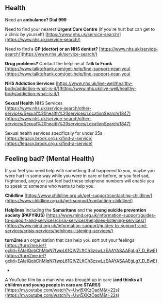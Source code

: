 
## Health

Need an **ambulance?  Dial 999**

Need to find your nearest **Urgent Care Centre** (if you're hurt but can get to a clinic by yourself)
[https://www.nhs.uk/service-search/](https://www.nhs.uk/service-search/)

Need to find a **GP (doctor) or an NHS dentist?** [https://www.nhs.uk/service-search/](https://www.nhs.uk/service-search/)


**Drug problems?**
Contact the helpline at **Talk to Frank** [https://www.talktofrank.com/get-help/find-support-near-you](https://www.talktofrank.com/get-help/find-support-near-you)
   

**NHS Addiction Services** 
[https://www.nhs.uk/live-well/healthy-body/addiction-what-is-it/](https://www.nhs.uk/live-well/healthy-body/addiction-what-is-it/)



**Sexual Health**
NHS Services  
[https://www.nhs.uk/service-search/other-services/Sexual%20health%20services/LocationSearch/1847](https://www.nhs.uk/service-search/other-services/Sexual%20health%20services/LocationSearch/1847)

Sexual health services specifically for under 25s  [https://legacy.brook.org.uk/find-a-service](https://legacy.brook.org.uk/find-a-service)
     
 
 

## Feeling bad? (Mental Health)
If you feel you need help with something that happened to you, maybe you were hurt in some way while you were in care or before, or you feel sad, frightened, angry or just feel bad these telephone numbers will enable you to speak to someone who wants to help you:

**Childline**  [https://www.childline.org.uk/get-support/contacting-childline/](https://www.childline.org.uk/get-support/contacting-childline/)

**Helplines** including the **Samaritans** and the **young suicide prevention society (PAPYRUS)**
[https://www.mind.org.uk/information-support/guides-to-support-and-services/crisis-services/helplines-listening-services/](https://www.mind.org.uk/information-support/guides-to-support-and-services/crisis-services/helplines-listening-services/)

**turn2me** an organisation that can help you sort out your feelings
[https://turn2me.ie/?gclid=EAIaIQobChMIqN7fwpL61QIVZLftCh3zswLzEAAYASAAEgLg7_D_BwE](https://turn2me.ie/?gclid=EAIaIQobChMIqN7fwpL61QIVZLftCh3zswLzEAAYASAAEgLg7_D_BwE)


*

A YouTube film by a man who was brought up in care (**and thinks all children and young people in care are STARS!)**
[https://m.youtube.com/watch?v=Uwj5XKzOadM&t=22s](https://m.youtube.com/watch?v=Uwj5XKzOadM&t=22s)
